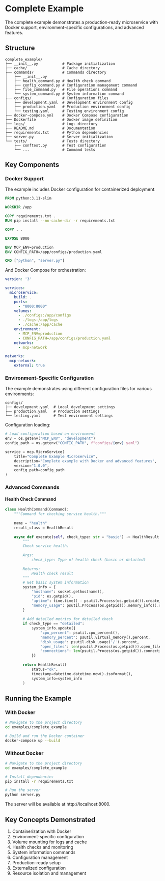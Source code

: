 # Complete Example

The complete example demonstrates a production-ready microservice with Docker support, environment-specific configurations, and advanced features.

## Structure

```
complete_example/
├── __init__.py           # Package initialization
├── cache/                # Cache directory
├── commands/             # Commands directory
│   ├── __init__.py
│   ├── health_command.py # Health check command
│   ├── config_command.py # Configuration management command
│   ├── file_command.py   # File operations command
│   └── system_command.py # System information command
├── configs/              # Configuration files
│   ├── development.yaml  # Development environment config
│   ├── production.yaml   # Production environment config
│   └── testing.yaml      # Testing environment config
├── docker-compose.yml    # Docker Compose configuration
├── Dockerfile            # Docker image definition
├── logs/                 # Logs directory
├── README.md             # Documentation
├── requirements.txt      # Python dependencies
├── server.py             # Server initialization
└── tests/                # Tests directory
    ├── conftest.py       # Test configuration
    └── ...               # Command tests
```

## Key Components

### Docker Support

The example includes Docker configuration for containerized deployment:

```dockerfile
FROM python:3.11-slim

WORKDIR /app

COPY requirements.txt .
RUN pip install --no-cache-dir -r requirements.txt

COPY . .

EXPOSE 8000

ENV MCP_ENV=production
ENV CONFIG_PATH=/app/configs/production.yaml

CMD ["python", "server.py"]
```

And Docker Compose for orchestration:

```yaml
version: '3'

services:
  microservice:
    build: .
    ports:
      - "8000:8000"
    volumes:
      - ./configs:/app/configs
      - ./logs:/app/logs
      - ./cache:/app/cache
    environment:
      - MCP_ENV=production
      - CONFIG_PATH=/app/configs/production.yaml
    networks:
      - mcp-network

networks:
  mcp-network:
    external: true
```

### Environment-Specific Configuration

The example demonstrates using different configuration files for various environments:

```
configs/
├── development.yaml  # Local development settings
├── production.yaml   # Production settings
└── testing.yaml      # Test environment settings
```

Configuration loading:

```python
# Load configuration based on environment
env = os.getenv("MCP_ENV", "development")
config_path = os.getenv("CONFIG_PATH", f"configs/{env}.yaml")

service = mcp.MicroService(
    title="Complete Example Microservice",
    description="Complete example with Docker and advanced features",
    version="1.0.0",
    config_path=config_path
)
```

### Advanced Commands

#### Health Check Command

```python
class HealthCommand(Command):
    """Command for checking service health."""
    
    name = "health"
    result_class = HealthResult
    
    async def execute(self, check_type: str = "basic") -> HealthResult:
        """
        Check service health.
        
        Args:
            check_type: Type of health check (basic or detailed)
            
        Returns:
            Health check result
        """
        # Get basic system information
        system_info = {
            "hostname": socket.gethostname(),
            "pid": os.getpid(),
            "uptime": time.time() - psutil.Process(os.getpid()).create_time(),
            "memory_usage": psutil.Process(os.getpid()).memory_info().rss / (1024 * 1024),
        }
        
        # Add detailed metrics for detailed check
        if check_type == "detailed":
            system_info.update({
                "cpu_percent": psutil.cpu_percent(),
                "memory_percent": psutil.virtual_memory().percent,
                "disk_usage": psutil.disk_usage('/').percent,
                "open_files": len(psutil.Process(os.getpid()).open_files()),
                "connections": len(psutil.Process(os.getpid()).connections()),
            })
            
        return HealthResult(
            status="ok",
            timestamp=datetime.datetime.now().isoformat(),
            system_info=system_info
        )
```

## Running the Example

### With Docker

```bash
# Navigate to the project directory
cd examples/complete_example

# Build and run the Docker container
docker-compose up --build
```

### Without Docker

```bash
# Navigate to the project directory
cd examples/complete_example

# Install dependencies
pip install -r requirements.txt

# Run the server
python server.py
```

The server will be available at http://localhost:8000.

## Key Concepts Demonstrated

1. Containerization with Docker
2. Environment-specific configuration
3. Volume mounting for logs and cache
4. Health checks and monitoring
5. System information commands
6. Configuration management
7. Production-ready setup
8. Externalized configuration
9. Resource isolation and management 